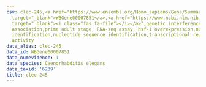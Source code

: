 ```yaml
---
csv: clec-245,<a href="https://www.ensembl.org/Homo_sapiens/Gene/Summary?db=core;g=WBGene00007851"
  target="_blank">WBGene00007851</a>,<a href="https://www.ncbi.nlm.nih.gov/pubmed/30894454"
  target="_blank"><i class="fas fa-file"></i></a>",genetic interference,functional
  association,prime adult stage, RNA-seq assay, hsf-1 overexpression,nucleotide sequence
  identification,nucleotide sequence identification,transcriptional regulation,up-regulates
  activity
data_alias: clec-245
data_id: WBGene00007851
data_numevidence: 1
data_species: Caenorhabditis elegans
data_taxid: '6239'
title: clec-245
---
```


